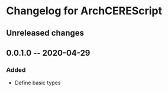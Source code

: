 Changelog for ArchCEREScript
====

## Unreleased changes


## 0.0.1.0 -- 2020-04-29

### Added
* Define basic types
